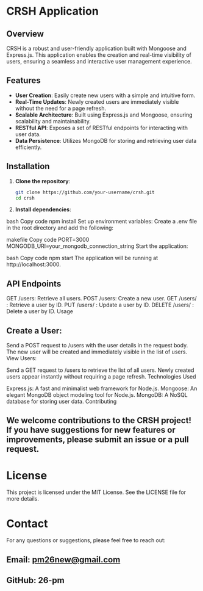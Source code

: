 # CRSH Application

## Overview

CRSH is a robust and user-friendly application built with Mongoose and Express.js. This application enables the creation and real-time visibility of users, ensuring a seamless and interactive user management experience.

## Features

- **User Creation**: Easily create new users with a simple and intuitive form.
- **Real-Time Updates**: Newly created users are immediately visible without the need for a page refresh.
- **Scalable Architecture**: Built using Express.js and Mongoose, ensuring scalability and maintainability.
- **RESTful API**: Exposes a set of RESTful endpoints for interacting with user data.
- **Data Persistence**: Utilizes MongoDB for storing and retrieving user data efficiently.

## Installation

1. **Clone the repository**:
   ```bash
   git clone https://github.com/your-username/crsh.git
   cd crsh
2. **Install dependencies**:

bash
Copy code
npm install
Set up environment variables:
Create a .env file in the root directory and add the following:

makefile
Copy code
PORT=3000
MONGODB_URI=your_mongodb_connection_string
Start the application:

bash
Copy code
npm start
The application will be running at http://localhost:3000.

## API Endpoints

GET /users: Retrieve all users.
POST /users: Create a new user.
GET /users/
: Retrieve a user by ID.
PUT /users/
: Update a user by ID.
DELETE /users/
: Delete a user by ID.
Usage

## Create a User:

Send a POST request to /users with the user details in the request body.
The new user will be created and immediately visible in the list of users.
View Users:

Send a GET request to /users to retrieve the list of all users.
Newly created users appear instantly without requiring a page refresh.
Technologies Used

Express.js: A fast and minimalist web framework for Node.js.
Mongoose: An elegant MongoDB object modeling tool for Node.js.
MongoDB: A NoSQL database for storing user data.
Contributing

## We welcome contributions to the CRSH project! If you have suggestions for new features or improvements, please submit an issue or a pull request.

# License

This project is licensed under the MIT License. See the LICENSE file for more details.

# Contact

For any questions or suggestions, please feel free to reach out:

## Email: pm26new@gmail.com
## GitHub: 26-pm







